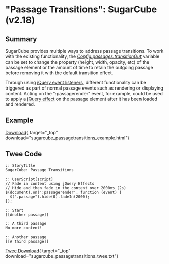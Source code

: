 # "Passage Transitions": SugarCube (v2.18)

## Summary

SugarCube provides multiple ways to address passage transitions. To work with the existing functionality, the *[Config.passages.transitionOut](http://www.motoslave.net/sugarcube/2/docs/#config-api-property-passages-transitionout)* variable can be set to change the property (height, width, opacity, etc) of the passage element or the amount of time to retain the outgoing passage before removing it with the default transition effect.

Through using [jQuery event listeners](https://api.jquery.com/category/events/), different functionality can be triggered as part of normal passage events such as rendering or displaying content. Acting on the ":passagerender" event, for example, could be used to apply a [jQuery effect](https://api.jquery.com/category/effects/) on the passage element after it has been loaded and rendered.

## Example

[Download](sugarcube_passagetransitions_example.html){ target="_top" download="sugarcube_passagetransitions_example.html"}

## Twee Code

```twee
:: StoryTitle
SugarCube: Passage Transitions

:: UserScript[script]
// Fade in content using jQuery Effects
// Hide and then fade in the content over 2000ms (2s)
$(document).on(':passagerender', function (event) {
  $(".passage").hide(0).fadeIn(2000);
});

:: Start
[[Another passage]]

:: A third passage
No more content!

:: Another passage
[[A third passage]]

```

[Twee Download](sugarcube_passagetransitions_twee.txt){ target="_top" download="sugarcube_passagetransitions_twee.txt"}
